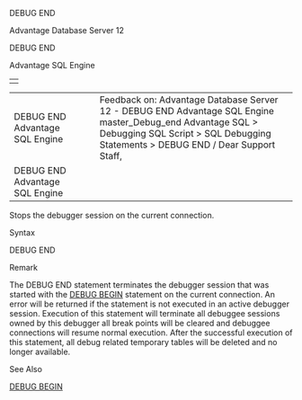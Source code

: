 DEBUG END




Advantage Database Server 12  

DEBUG END

Advantage SQL Engine

|  |
| --- |
|  |

|  |  |  |  |  |
| --- | --- | --- | --- | --- |
| DEBUG END  Advantage SQL Engine |  |  | Feedback on: Advantage Database Server 12 - DEBUG END Advantage SQL Engine master\_Debug\_end Advantage SQL > Debugging SQL Script > SQL Debugging Statements > DEBUG END / Dear Support Staff, |  |
| DEBUG END  Advantage SQL Engine |  |  |  |  |

Stops the debugger session on the current connection.

Syntax

DEBUG END

Remark

The DEBUG END statement terminates the debugger session that was started with the [DEBUG BEGIN](master_debug_end.htm) statement on the current connection. An error will be returned if the statement is not executed in an active debugger session. Execution of this statement will terminate all debuggee sessions owned by this debugger all break points will be cleared and debuggee connections will resume normal execution. After the successful execution of this statement, all debug related temporary tables will be deleted and no longer available.

See Also

[DEBUG BEGIN](master_debug_begin.htm)